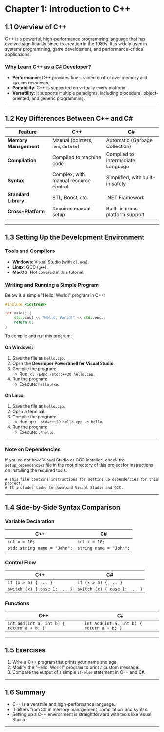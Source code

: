 # Chapter 1: Introduction to C++

## 1.1 Overview of C++
C++ is a powerful, high-performance programming language that has evolved significantly since its creation in the 1980s. It is widely used in systems programming, game development, and performance-critical applications.

### Why Learn C++ as a C# Developer?
- **Performance**: C++ provides fine-grained control over memory and system resources.
- **Portability**: C++ is supported on virtually every platform.
- **Versatility**: It supports multiple paradigms, including procedural, object-oriented, and generic programming.

---

## 1.2 Key Differences Between C++ and C#
| Feature                | C++                                   | C#                                   |
|------------------------|---------------------------------------|--------------------------------------|
| **Memory Management**  | Manual (pointers, `new`, `delete`)    | Automatic (Garbage Collection)       |
| **Compilation**        | Compiled to machine code              | Compiled to Intermediate Language    |
| **Syntax**             | Complex, with manual resource control | Simplified, with built-in safety     |
| **Standard Library**   | STL, Boost, etc.                      | .NET Framework                       |
| **Cross-Platform**     | Requires manual setup                 | Built-in cross-platform support      |

---

## 1.3 Setting Up the Development Environment
### Tools and Compilers
- **Windows**: Visual Studio (with `cl.exe`).
- **Linux**: GCC (`g++`).
- **MacOS**: Not covered in this tutorial.

### Writing and Running a Simple Program
Below is a simple "Hello, World!" program in C++:

```cpp
#include <iostream>

int main() {
    std::cout << "Hello, World!" << std::endl;
    return 0;
}
```

To compile and run this program:

#### On Windows:
1. Save the file as `hello.cpp`.
2. Open the **Developer PowerShell for Visual Studio**.
3. Compile the program:
   - Run: `cl /EHsc /std:c++20 hello.cpp`.
4. Run the program:
   - Execute: `hello.exe`.

#### On Linux:
1. Save the file as `hello.cpp`.
2. Open a terminal.
3. Compile the program:
   - Run: `g++ -std=c++20 hello.cpp -o hello`.
4. Run the program:
   - Execute: `./hello`.

---

### Note on Dependencies
If you do not have Visual Studio or GCC installed, check the `setup_dependencies` file in the root directory of this project for instructions on installing the required tools.

```plaintext
# This file contains instructions for setting up dependencies for this project.
# It includes links to download Visual Studio and GCC.
```

---

## 1.4 Side-by-Side Syntax Comparison
### Variable Declaration
| C++                                   | C#                                   |
|---------------------------------------|--------------------------------------|
| `int x = 10;`                         | `int x = 10;`                        |
| `std::string name = "John";`          | `string name = "John";`              |

### Control Flow
| C++                                   | C#                                   |
|---------------------------------------|--------------------------------------|
| `if (x > 5) { ... }`                  | `if (x > 5) { ... }`                 |
| `switch (x) { case 1: ... }`          | `switch (x) { case 1: ... }`         |

### Functions
| C++                                   | C#                                   |
|---------------------------------------|--------------------------------------|
| `int add(int a, int b) { return a + b; }` | `int Add(int a, int b) { return a + b; }` |

---

## 1.5 Exercises
1. Write a C++ program that prints your name and age.
2. Modify the "Hello, World!" program to print a custom message.
3. Compare the output of a simple `if-else` statement in C++ and C#.

---

## 1.6 Summary
- C++ is a versatile and high-performance language.
- It differs from C# in memory management, compilation, and syntax.
- Setting up a C++ environment is straightforward with tools like Visual Studio.

---

